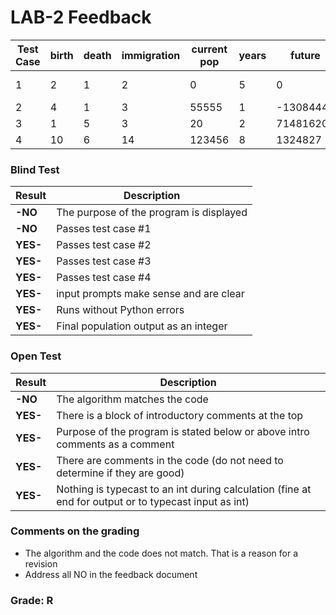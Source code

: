 # LAB-2 Feedback
| Test Case	| birth	| death	| immigration	| current pop	| years	| future	| increase/decrease |
|-----------|-------|-------|---------------|---------------|-------|-----------|-------------- |
| 1	        | 2	    | 1	    | 2	            | 0	            | 5	    | 0	        | stays same, or no output|
| 2	        | 4	    | 1	    | 3	            | 55555	        | 1	    | -13084445	| decrease |
| 3	        | 1	    | 5	    | 3	            | 20	        | 2	    | 71481620	| increase |
| 4	        | 10	| 6	    | 14	        | 123456	    | 8	    | 1324827	| increase |

### Blind Test
|Result |Description|
|--------------|-----------------------------------------|
| **-NO** | The purpose of the program is displayed |  
| **-NO** | Passes test case #1|   
| **YES-** | Passes test case #2|
| **YES-** | Passes test case #3|    
| **YES-** | Passes test case #4|   
| **YES-** | input prompts make sense and are clear|   
| **YES-** | Runs without Python errors  |
| **YES-** | Final population output as an integer|

### Open Test
|Result |Description|
|--------------|-----------------------------------------|
|**-NO**| The algorithm matches the code   |
|**YES-**| There is a block of introductory comments at the top |  
|**YES-**| Purpose of the program is stated below or above intro comments as a comment  |
|**YES-**| There are comments in the code (do not need to determine if they are good)|
|**YES-**| Nothing is typecast to an int during calculation (fine at end for output or to typecast input as int)|

### Comments on the grading
- The algorithm and the code does not match. That is a reason for a revision 
- Address all NO in the feedback document 
### Grade: R